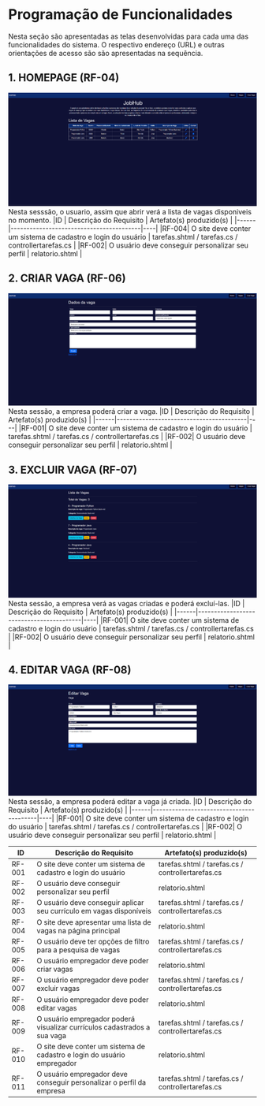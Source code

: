 # Programação de Funcionalidades

Nesta seção são apresentadas as telas desenvolvidas para cada uma das funcionalidades
do sistema. O respectivo endereço (URL) e outras orientações de acesso são são
apresentadas na sequência.

## 1. HOMEPAGE (RF-04)
![Homepage](img/Homepage2.png)
Nesta sesssão, o usuario, assim que abrir verá a lista de vagas disponiveis no momento.
|ID    | Descrição do Requisito  | Artefato(s) produzido(s) |
|------|-----------------------------------------|----|
|RF-004| O site deve conter um sistema de cadastro e login do usuário | tarefas.shtml / tarefas.cs / controllertarefas.cs | 
|RF-002| O usuário deve conseguir personalizar seu perfil    | relatorio.shtml |

## 2. CRIAR VAGA (RF-06)
![Homepage](img/Criarvaga2.png)
Nesta sessão, a empresa poderá criar a vaga.
|ID    | Descrição do Requisito  | Artefato(s) produzido(s) |
|------|-----------------------------------------|----|
|RF-001| O site deve conter um sistema de cadastro e login do usuário | tarefas.shtml / tarefas.cs / controllertarefas.cs | 
|RF-002| O usuário deve conseguir personalizar seu perfil    | relatorio.shtml |

## 3. EXCLUIR VAGA (RF-07)
![Homepage](img/Listadevagas2.png)
Nesta sessão, a empresa verá as vagas criadas e poderá excluí-las.
|ID    | Descrição do Requisito  | Artefato(s) produzido(s) |
|------|-----------------------------------------|----|
|RF-001| O site deve conter um sistema de cadastro e login do usuário | tarefas.shtml / tarefas.cs / controllertarefas.cs | 
|RF-002| O usuário deve conseguir personalizar seu perfil    | relatorio.shtml |

## 4. EDITAR VAGA (RF-08)
![Homepage](img/Editarvaga.png)
Nesta sessão, a empresa poderá editar a vaga já criada.
|ID    | Descrição do Requisito  | Artefato(s) produzido(s) |
|------|-----------------------------------------|----|
|RF-001| O site deve conter um sistema de cadastro e login do usuário | tarefas.shtml / tarefas.cs / controllertarefas.cs | 
|RF-002| O usuário deve conseguir personalizar seu perfil    | relatorio.shtml |

|ID    | Descrição do Requisito  | Artefato(s) produzido(s) |
|------|-----------------------------------------|----|
|RF-001| O site deve conter um sistema de cadastro e login do usuário | tarefas.shtml / tarefas.cs / controllertarefas.cs | 
|RF-002| O usuário deve conseguir personalizar seu perfil    | relatorio.shtml |
|RF-003| O usuário deve conseguir aplicar seu currículo em vagas disponíveis | tarefas.shtml / tarefas.cs / controllertarefas.cs | 
|RF-004| O site deve apresentar uma lista de vagas na página principal   | relatorio.shtml |
|RF-005| O usuário deve ter opções de filtro para a pesquisa de vagas | tarefas.shtml / tarefas.cs / controllertarefas.cs | 
|RF-006| O usuário empregador deve poder criar vagas  | relatorio.shtml |
|RF-007| O usuário empregador deve poder excluir vagas | tarefas.shtml / tarefas.cs / controllertarefas.cs | 
|RF-008| O usuário empregador deve poder editar vagas   | relatorio.shtml |
|RF-009| O usuário empregador poderá visualizar currículos cadastrados a sua vaga | tarefas.shtml / tarefas.cs / controllertarefas.cs | 
|RF-010| O site deve conter um sistema de cadastro e login do usuário empregador   | relatorio.shtml |
|RF-011| O usuário empregador deve conseguir personalizar o perfil da empresa | tarefas.shtml / tarefas.cs / controllertarefas.cs | 




